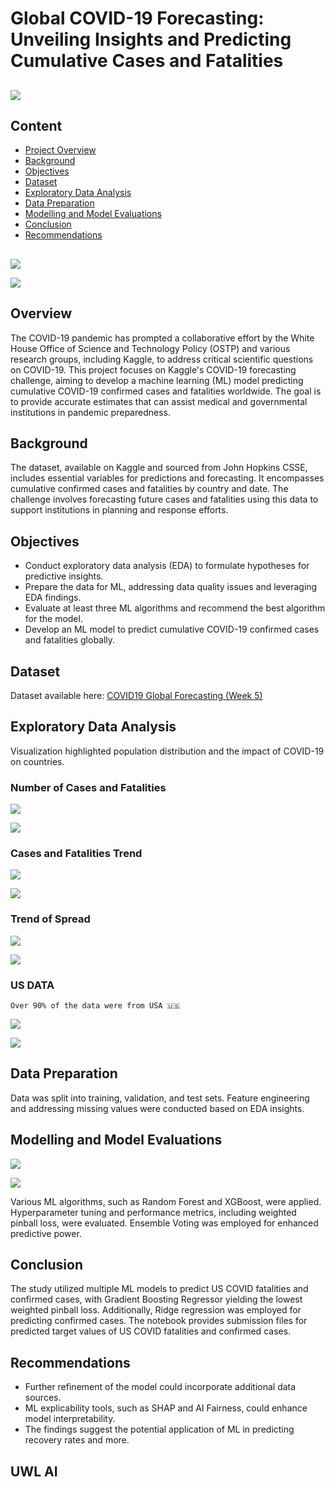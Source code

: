 # Global COVID-19 Forecasting: Unveiling Insights and Predicting Cumulative Cases and Fatalities

##  

![](https://github.com/Lawrytime/SARS-CoV-2_ML/blob/main/assets/cov.jpeg)

## 

## Content
- [Project Overview](#overview)
- [Background](#background)
- [Objectives](#objectives)
- [Dataset](#dataset)
- [Exploratory Data Analysis](#exploratory-data-analysis)
- [Data Preparation](#data-preparation)
- [Modelling and Model Evaluations](#modelling-and-model-evaluations)
- [Conclusion](#conclusion)
- [Recommendations](#recommendations)

## 

![](https://github.com/Lawrytime/SARS-CoV-2_ML/blob/main/assets/Population_2020.png)

![](https://github.com/Lawrytime/SARS-CoV-2_ML/blob/main/assets/cases.png)

## 

## Overview
The COVID-19 pandemic has prompted a collaborative effort by the White House Office of Science and Technology Policy (OSTP) and various research groups, including Kaggle, to address critical scientific questions on COVID-19. This project focuses on Kaggle's COVID-19 forecasting challenge, aiming to develop a machine learning (ML) model predicting cumulative COVID-19 confirmed cases and fatalities worldwide. The goal is to provide accurate estimates that can assist medical and governmental institutions in pandemic preparedness.

## Background
The dataset, available on Kaggle and sourced from John Hopkins CSSE, includes essential variables for predictions and forecasting. It encompasses cumulative confirmed cases and fatalities by country and date. The challenge involves forecasting future cases and fatalities using this data to support institutions in planning and response efforts.

## Objectives
  - Conduct exploratory data analysis (EDA) to formulate hypotheses for predictive insights.
  - Prepare the data for ML, addressing data quality issues and leveraging EDA findings.
  - Evaluate at least three ML algorithms and recommend the best algorithm for the model.
  - Develop an ML model to predict cumulative COVID-19 confirmed cases and fatalities globally.

## Dataset
Dataset available here: [COVID19 Global Forecasting (Week 5)](https://www.kaggle.com/c/covid19-global-forecasting-week-5/data?select=test.csv)

## Exploratory Data Analysis
Visualization highlighted population distribution and the impact of COVID-19 on countries.

### **Number of Cases and Fatalities**

![](https://github.com/Lawrytime/SARS-CoV-2_ML/blob/main/assets/cases.png)

![](https://github.com/Lawrytime/SARS-CoV-2_ML/blob/main/assets/ftl.png)

### **Cases and Fatalities Trend**

![](https://github.com/Lawrytime/SARS-CoV-2_ML/blob/main/assets/cases_trend.gif)

![](https://github.com/Lawrytime/SARS-CoV-2_ML/blob/main/assets/fatal_trend.gif)

### **Trend of Spread**

![](https://github.com/Lawrytime/SARS-CoV-2_ML/blob/main/assets/Covid_Fatalities.gif)

![](https://github.com/Lawrytime/SARS-CoV-2_ML/blob/main/assets/eu_fatal_trend.gif)

### **US DATA**
`Over 90% of the data were from USA 🇺🇸`

![](https://github.com/Lawrytime/SARS-CoV-2_ML/blob/main/assets/cases_usa.png)

![](https://github.com/Lawrytime/SARS-CoV-2_ML/blob/main/assets/fatalities_usa.png)


## Data Preparation
Data was split into training, validation, and test sets.
Feature engineering and addressing missing values were conducted based on EDA insights.

## Modelling and Model Evaluations

![](https://github.com/Lawrytime/SARS-CoV-2_ML/blob/main/assets/ml_map.png)

![](https://github.com/Lawrytime/SARS-CoV-2_ML/blob/main/assets/pinball.png)

Various ML algorithms, such as Random Forest and XGBoost, were applied.
Hyperparameter tuning and performance metrics, including weighted pinball loss, were evaluated.
Ensemble Voting was employed for enhanced predictive power.

## Conclusion
The study utilized multiple ML models to predict US COVID fatalities and confirmed cases, with Gradient Boosting Regressor yielding the lowest weighted pinball loss. Additionally, Ridge regression was employed for predicting confirmed cases. The notebook provides submission files for predicted target values of US COVID fatalities and confirmed cases.

## Recommendations
  - Further refinement of the model could incorporate additional data sources.
  - ML explicability tools, such as SHAP and AI Fairness, could enhance model interpretability.
  - The findings suggest the potential application of ML in predicting recovery rates and more.

## UWL AI
